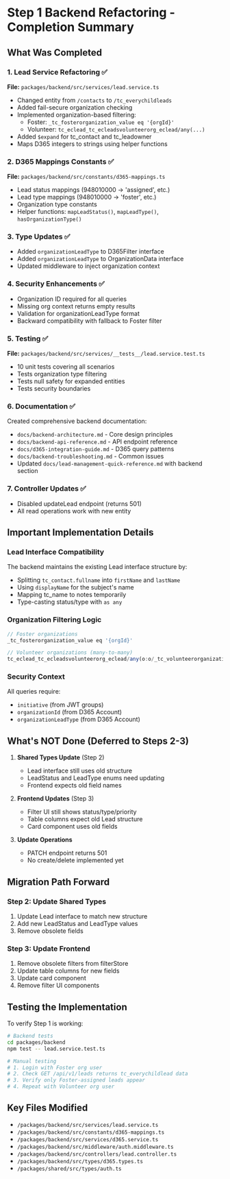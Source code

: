 # Step 1 Backend Refactoring - Completion Summary

## What Was Completed

### 1. Lead Service Refactoring ✅
**File:** `packages/backend/src/services/lead.service.ts`
- Changed entity from `/contacts` to `/tc_everychildleads`
- Added fail-secure organization checking
- Implemented organization-based filtering:
  - Foster: `_tc_fosterorganization_value eq '{orgId}'`
  - Volunteer: `tc_eclead_tc_ecleadsvolunteerorg_eclead/any(...)`
- Added `$expand` for tc_contact and tc_leadowner
- Maps D365 integers to strings using helper functions

### 2. D365 Mappings Constants ✅
**File:** `packages/backend/src/constants/d365-mappings.ts`
- Lead status mappings (948010000 → 'assigned', etc.)
- Lead type mappings (948010000 → 'foster', etc.)
- Organization type constants
- Helper functions: `mapLeadStatus()`, `mapLeadType()`, `hasOrganizationType()`

### 3. Type Updates ✅
- Added `organizationLeadType` to D365Filter interface
- Added `organizationLeadType` to OrganizationData interface
- Updated middleware to inject organization context

### 4. Security Enhancements ✅
- Organization ID required for all queries
- Missing org context returns empty results
- Validation for organizationLeadType format
- Backward compatibility with fallback to Foster filter

### 5. Testing ✅
**File:** `packages/backend/src/services/__tests__/lead.service.test.ts`
- 10 unit tests covering all scenarios
- Tests organization type filtering
- Tests null safety for expanded entities
- Tests security boundaries

### 6. Documentation ✅
Created comprehensive backend documentation:
- `docs/backend-architecture.md` - Core design principles
- `docs/backend-api-reference.md` - API endpoint reference
- `docs/d365-integration-guide.md` - D365 query patterns
- `docs/backend-troubleshooting.md` - Common issues
- Updated `docs/lead-management-quick-reference.md` with backend section

### 7. Controller Updates ✅
- Disabled updateLead endpoint (returns 501)
- All read operations work with new entity

## Important Implementation Details

### Lead Interface Compatibility
The backend maintains the existing Lead interface structure by:
- Splitting `tc_contact.fullname` into `firstName` and `lastName`
- Using `displayName` for the subject's name
- Mapping tc_name to notes temporarily
- Type-casting status/type with `as any`

### Organization Filtering Logic
```typescript
// Foster organizations
_tc_fosterorganization_value eq '{orgId}'

// Volunteer organizations (many-to-many)
tc_eclead_tc_ecleadsvolunteerorg_eclead/any(o:o/_tc_volunteerorganization_value eq '{orgId}')
```

### Security Context
All queries require:
- `initiative` (from JWT groups)
- `organizationId` (from D365 Account)
- `organizationLeadType` (from D365 Account)

## What's NOT Done (Deferred to Steps 2-3)

1. **Shared Types Update** (Step 2)
   - Lead interface still uses old structure
   - LeadStatus and LeadType enums need updating
   - Frontend expects old field names

2. **Frontend Updates** (Step 3)
   - Filter UI still shows status/type/priority
   - Table columns expect old Lead structure
   - Card component uses old fields

3. **Update Operations**
   - PATCH endpoint returns 501
   - No create/delete implemented yet

## Migration Path Forward

### Step 2: Update Shared Types
1. Update Lead interface to match new structure
2. Add new LeadStatus and LeadType values
3. Remove obsolete fields

### Step 3: Update Frontend
1. Remove obsolete filters from filterStore
2. Update table columns for new fields
3. Update card component
4. Remove filter UI components

## Testing the Implementation

To verify Step 1 is working:
```bash
# Backend tests
cd packages/backend
npm test -- lead.service.test.ts

# Manual testing
# 1. Login with Foster org user
# 2. Check GET /api/v1/leads returns tc_everychildlead data
# 3. Verify only Foster-assigned leads appear
# 4. Repeat with Volunteer org user
```

## Key Files Modified
- `/packages/backend/src/services/lead.service.ts`
- `/packages/backend/src/constants/d365-mappings.ts`
- `/packages/backend/src/services/d365.service.ts`
- `/packages/backend/src/middleware/auth.middleware.ts`
- `/packages/backend/src/controllers/lead.controller.ts`
- `/packages/backend/src/types/d365.types.ts`
- `/packages/shared/src/types/auth.ts`